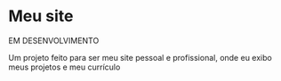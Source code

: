 # Meu site

EM DESENVOLVIMENTO

Um projeto feito para ser meu site pessoal e profissional, onde eu exibo meus projetos e meu currículo